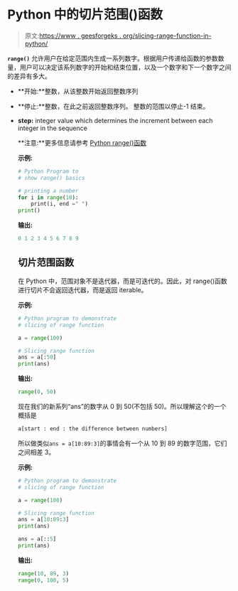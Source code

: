 # Python 中的切片范围()函数

> 原文:[https://www . geesforgeks . org/slicing-range-function-in-python/](https://www.geeksforgeeks.org/slicing-range-function-in-python/)

**`range()`** 允许用户在给定范围内生成一系列数字。根据用户传递给函数的参数数量，用户可以决定该系列数字的开始和结束位置，以及一个数字和下一个数字之间的差异有多大。

*   **开始:**整数，从该整数开始返回整数序列
*   **停止:**整数，在此之前返回整数序列。
    整数的范围以停止-1 结束。

*   **step:** integer value which determines the increment between each integer in the sequence

    **注意:**更多信息请参考 [Python range()函数](https://www.geeksforgeeks.org/python-range-function/?ref=rp)

    **示例:**

    ```py
    # Python Program to  
    # show range() basics 

    # printing a number 
    for i in range(10): 
        print(i, end =" ") 
    print()
    ```

    **输出:**

    ```py
    0 1 2 3 4 5 6 7 8 9 
    ```

    ## 切片范围函数

    在 Python 中，范围对象不是迭代器，而是可迭代的。因此，对 range()函数进行切片不会返回迭代器，而是返回 iterable。

    **示例:**

    ```py
    # Python program to demonstrate
    # slicing of range function

    a = range(100)

    # Slicing range function
    ans = a[:50]
    print(ans)
    ```

    **输出:**

    ```py
    range(0, 50)
    ```

    现在我们的新系列“ans”的数字从 0 到 50(不包括 50)。所以理解这个的一个概括是

    ```py
    a[start : end : the difference between numbers]
    ```

    所以做类似`ans = a[10:89:3]`的事情会有一个从 10 到 89 的数字范围，它们之间相差 3。

    **示例:**

    ```py
    # Python program to demonstrate
    # slicing of range function

    a = range(100)

    # Slicing range function
    ans = a[10:89:3]
    print(ans)

    ans = a[::5]
    print(ans)
    ```

    **输出:**

    ```py
    range(10, 89, 3)
    range(0, 100, 5)
    ```